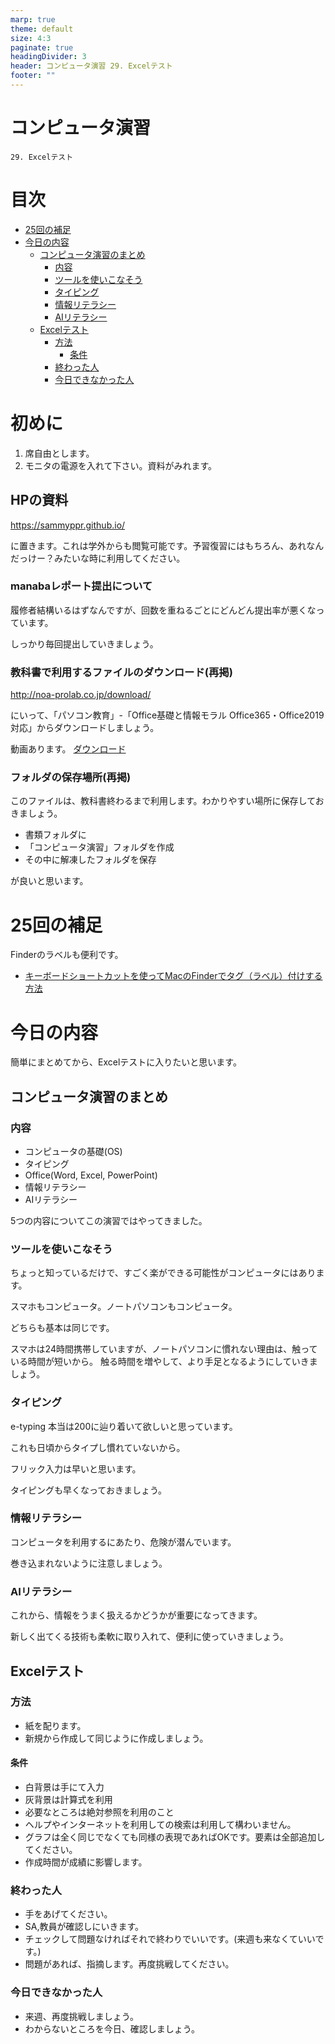```yaml
---
marp: true
theme: default
size: 4:3
paginate: true
headingDivider: 3
header: コンピュータ演習 29. Excelテスト
footer: ""
---
```


<!--
YouTube 
2020
https://www.youtube.com/playlist?list=PL_g66qvNMUfSeBQvg6IsVBnvMzEvG3hPu
2021
https://www.youtube.com/playlist?list=PL_g66qvNMUfTi41G75an3JwffeJMeVcV3
-->

# コンピュータ演習 <!-- omit in toc --> 

    29. Excelテスト

# 目次<!-- omit in toc -->
- [25回の補足](#25回の補足)
- [今日の内容](#今日の内容)
  - [コンピュータ演習のまとめ](#コンピュータ演習のまとめ)
    - [内容](#内容)
    - [ツールを使いこなそう](#ツールを使いこなそう)
    - [タイピング](#タイピング)
    - [情報リテラシー](#情報リテラシー)
    - [AIリテラシー](#aiリテラシー)
  - [Excelテスト](#excelテスト)
    - [方法](#方法)
      - [条件](#条件)
    - [終わった人](#終わった人)
    - [今日できなかった人](#今日できなかった人)

# 初めに<!-- omit in toc -->

1. 席自由とします。
2. モニタの電源を入れて下さい。資料がみれます。

## HPの資料<!-- omit in toc -->

https://sammyppr.github.io/

に置きます。これは学外からも閲覧可能です。予習復習にはもちろん、あれなんだっけー？みたいな時に利用してください。

### manabaレポート提出について<!-- omit in toc -->
履修者結構いるはずなんですが、回数を重ねるごとにどんどん提出率が悪くなっています。

しっかり毎回提出していきましょう。

### 教科書で利用するファイルのダウンロード(再掲)<!-- omit in toc -->
http://noa-prolab.co.jp/download/

にいって、「パソコン教育」-「Office基礎と情報モラル Office365・Office2019対応」からダウンロードしましょう。

動画あります。
[ダウンロード](https://www.youtube.com/watch?v=4OK8d9HC_ww)

### フォルダの保存場所(再掲)<!-- omit in toc -->
このファイルは、教科書終わるまで利用します。わかりやすい場所に保存しておきましょう。

- 書類フォルダに
- 「コンピュータ演習」フォルダを作成
- その中に解凍したフォルダを保存

が良いと思います。

# 25回の補足
Finderのラベルも便利です。

- [キーボードショートカットを使ってMacのFinderでタグ（ラベル）付けする方法](https://shimesan.com/2019/12/07/mac-finder-tag-keybord-shortcuts/)


# 今日の内容
簡単にまとめてから、Excelテストに入りたいと思います。

## コンピュータ演習のまとめ
### 内容
- コンピュータの基礎(OS)
- タイピング
- Office(Word, Excel, PowerPoint)
- 情報リテラシー
- AIリテラシー

5つの内容についてこの演習ではやってきました。

### ツールを使いこなそう
ちょっと知っているだけで、すごく楽ができる可能性がコンピュータにはあります。

スマホもコンピュータ。ノートパソコンもコンピュータ。

どちらも基本は同じです。

スマホは24時間携帯していますが、ノートパソコンに慣れない理由は、触っている時間が短いから。
触る時間を増やして、より手足となるようにしていきましょう。

### タイピング
e-typing 本当は200に辿り着いて欲しいと思っています。

これも日頃からタイプし慣れていないから。

フリック入力は早いと思います。

タイピングも早くなっておきましょう。

### 情報リテラシー
コンピュータを利用するにあたり、危険が潜んでいます。

巻き込まれないように注意しましょう。

### AIリテラシー
これから、情報をうまく扱えるかどうかが重要になってきます。

新しく出てくる技術も柔軟に取り入れて、便利に使っていきましょう。

## Excelテスト
### 方法
- 紙を配ります。
- 新規から作成して同じように作成しましょう。

#### 条件
- 白背景は手にて入力
- 灰背景は計算式を利用
- 必要なところは絶対参照を利用のこと
- ヘルプやインターネットを利用しての検索は利用して構わいません。
- グラフは全く同じでなくても同様の表現であればOKです。要素は全部追加してください。
- 作成時間が成績に影響します。

### 終わった人
- 手をあげてください。
- SA,教員が確認しにいきます。
- チェックして問題なければそれで終わりでいいです。(来週も来なくていいです。)
- 問題があれば、指摘します。再度挑戦してください。

### 今日できなかった人
- 来週、再度挑戦しましょう。
- わからないところを今日、確認しましょう。

